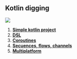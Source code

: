 ## Kotlin digging

![](https://img.shields.io/github/languages/top/never-sleeps/kotlin-lessons)

1. **[Simple kotlin project](https://github.com/never-sleeps/kotlin-lessons/tree/main/L01-simple)** 
2. **[DSL](https://github.com/never-sleeps/kotlin-lessons/tree/main/L02-DSL)**
3. **[Coroutines](https://github.com/never-sleeps/kotlin-lessons/tree/main/L03-coroutines)**
4. **[Secuences, flows, channels](https://github.com/never-sleeps/kotlin-lessons/tree/main/L04-channels)**
5. **[Multiplatform](https://github.com/never-sleeps/kotlin-lessons/tree/main/L05-multiplatform)**
